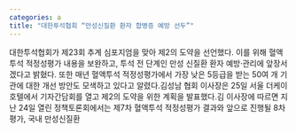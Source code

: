 ```yaml
---
categories: a
title: "대한투석협회 “만성신질환 환자 합병증 예방 선두”"
---
```

대한투석협회가 제23회 추계 심포지엄을 맞아 제2의 도약을 선언했다. 이를 위해 혈액투석 적정성평가 내용을 보완하고, 투석 전 단계인 만성 신질환 환자 예방·관리에 앞장서겠다고 밝혔다. 또한 매년 혈액투석 적정성평가에서 가장 낮은 5등급을 받는 50여 개 기관에 대한 개선 방안도 모색하고 있다고 알렸다.김성남 협회 이사장은 25일 서울 더케이호텔에서 기자간담회를 열고 제2의 도약을 위한 계획을 발표했다.김 이사장에 따르면 지난 24일 열린 정책토론회에서는 제7차 혈액투석 적정성평가 결과와 앞으로 진행될 8차 평가, 국내 만성신질환
